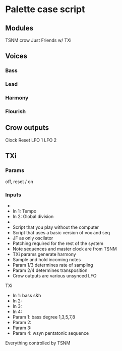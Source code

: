 # Palette case script
## Modules
TSNM
crow
Just Friends
w/
TXi

## Voices
### Bass
### Lead 
### Harmony
### Flourish

## Crow outputs
Clock
Reset
LFO 1
LFO 2

## TXi
### Params
off, reset / on

### Inputs

- 
- In 1: Tempo
- In 2: Global division
- 
- Script that you play without the computer
- Script that uses a basic version of vox and seq
- JF as only oscilator
- Patching required for the rest of the system
- Note sequences and master clock are from TSNM
- TXi params generate harmony
- Sample and hold incoming notes
- Param 1/3 determines rate of sampling
- Param 2/4 determines transposition
- Crow outputs are various unsynced LFO



TXi
- In 1:     bass    s&h       
- In 2:     
- In 3:     
- In 4:     
- Param 1:  bass    degree    1,3,5,7,8
- Param 2:  
- Param 3:  
- Param 4:  wsyn    pentatonic sequence

Everything controlled by TSNM

